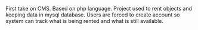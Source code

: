 First take on CMS. Based on php language.
Project used to rent objects and keeping data in mysql database. Users are forced to create account so system can track what is being rented and what is still available.
